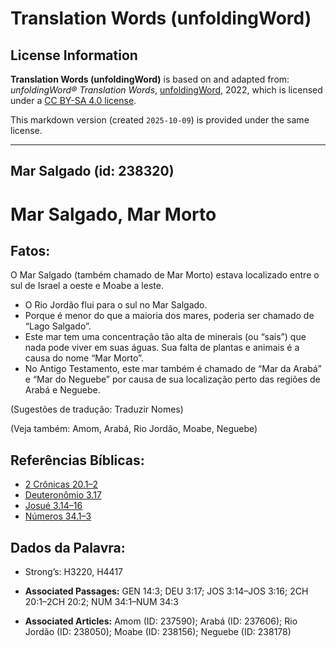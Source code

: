 # Translation Words (unfoldingWord)

## License Information

**Translation Words (unfoldingWord)** is based on and adapted from: _unfoldingWord® Translation Words_, [unfoldingWord](https://unfoldingword.org/utw), 2022, which is licensed under a [CC BY-SA 4.0 license](https://creativecommons.org/licenses/by-sa/4.0/legalcode.en).

This markdown version (created `2025-10-09`) is provided under the same license.



--------------------------------

## Mar Salgado (id: 238320)

Mar Salgado, Mar Morto
======================

Fatos:
------

O Mar Salgado (também chamado de Mar Morto) estava localizado entre o sul de Israel a oeste e Moabe a leste.

* O Rio Jordão flui para o sul no Mar Salgado.
* Porque é menor do que a maioria dos mares, poderia ser chamado de “Lago Salgado”.
* Este mar tem uma concentração tão alta de minerais (ou “sais”) que nada pode viver em suas águas. Sua falta de plantas e animais é a causa do nome “Mar Morto”.
* No Antigo Testamento, este mar também é chamado de “Mar da Arabá” e “Mar do Neguebe” por causa de sua localização perto das regiões de Arabá e Neguebe.

(Sugestões de tradução: Traduzir Nomes)

(Veja também: Amom, Arabá, Rio Jordão, Moabe, Neguebe)

Referências Bíblicas:
---------------------

* [2 Crônicas 20\.1–2](https://ref.ly/2Chr20:1-2Chr20:2)
* [Deuteronômio 3\.17](https://ref.ly/Deut3:17)
* [Josué 3\.14–16](https://ref.ly/Josh3:14-Josh3:16)
* [Números 34\.1–3](https://ref.ly/Num34:1-Num34:3)

Dados da Palavra:
-----------------

* Strong’s: H3220, H4417

* **Associated Passages:** GEN 14:3; DEU 3:17; JOS 3:14–JOS 3:16; 2CH 20:1–2CH 20:2; NUM 34:1–NUM 34:3
* **Associated Articles:** Amom (ID: 237590); Arabá (ID: 237606); Rio Jordão (ID: 238050); Moabe (ID: 238156); Neguebe (ID: 238178)

